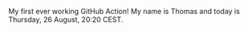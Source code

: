 My first ever working GitHub Action!
My name is Thomas and today is Thursday, 26 August, 20:20 CEST. 
